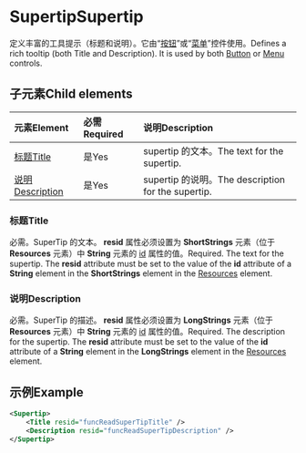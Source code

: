 # <a name="supertip"></a><span data-ttu-id="a9b69-101">Supertip</span><span class="sxs-lookup"><span data-stu-id="a9b69-101">Supertip</span></span>

<span data-ttu-id="a9b69-p101">定义丰富的工具提示（标题和说明）。它由“[按钮](control.md#button-control)”或“[菜单](control.md#menu-dropdown-button-controls)”控件使用。</span><span class="sxs-lookup"><span data-stu-id="a9b69-p101">Defines a rich tooltip (both Title and Description). It is used by both [Button](control.md#button-control) or [Menu](control.md#menu-dropdown-button-controls)  controls.</span></span>

## <a name="child-elements"></a><span data-ttu-id="a9b69-104">子元素</span><span class="sxs-lookup"><span data-stu-id="a9b69-104">Child elements</span></span>

|  <span data-ttu-id="a9b69-105">元素</span><span class="sxs-lookup"><span data-stu-id="a9b69-105">Element</span></span> |  <span data-ttu-id="a9b69-106">必需</span><span class="sxs-lookup"><span data-stu-id="a9b69-106">Required</span></span>  |  <span data-ttu-id="a9b69-107">说明</span><span class="sxs-lookup"><span data-stu-id="a9b69-107">Description</span></span>  |
|:-----|:-----|:-----|
|  [<span data-ttu-id="a9b69-108">标题</span><span class="sxs-lookup"><span data-stu-id="a9b69-108">Title</span></span>](#title)        | <span data-ttu-id="a9b69-109">是</span><span class="sxs-lookup"><span data-stu-id="a9b69-109">Yes</span></span> |   <span data-ttu-id="a9b69-110">supertip 的文本。</span><span class="sxs-lookup"><span data-stu-id="a9b69-110">The text for the supertip.</span></span>         |
|  [<span data-ttu-id="a9b69-111">说明</span><span class="sxs-lookup"><span data-stu-id="a9b69-111">Description</span></span>](#description)  | <span data-ttu-id="a9b69-112">是</span><span class="sxs-lookup"><span data-stu-id="a9b69-112">Yes</span></span> |  <span data-ttu-id="a9b69-113">supertip 的说明。</span><span class="sxs-lookup"><span data-stu-id="a9b69-113">The description for the supertip.</span></span>    |

### <a name="title"></a><span data-ttu-id="a9b69-114">标题</span><span class="sxs-lookup"><span data-stu-id="a9b69-114">Title</span></span>

<span data-ttu-id="a9b69-p102">必需。SuperTip 的文本。 **resid** 属性必须设置为 **ShortStrings** 元素（位于 **Resources** 元素）中 **String** 元素的 [id](resources.md) 属性的值。</span><span class="sxs-lookup"><span data-stu-id="a9b69-p102">Required. The text for the supertip. The  **resid** attribute must be set to the value of the **id** attribute of a **String** element in the **ShortStrings** element in the [Resources](resources.md) element.</span></span>

### <a name="description"></a><span data-ttu-id="a9b69-118">说明</span><span class="sxs-lookup"><span data-stu-id="a9b69-118">Description</span></span>

<span data-ttu-id="a9b69-p103">必需。SuperTip 的描述。 **resid** 属性必须设置为 **LongStrings** 元素（位于 **Resources** 元素）中 **String** 元素的 [id](resources.md) 属性的值。</span><span class="sxs-lookup"><span data-stu-id="a9b69-p103">Required. The description for the supertip. The  **resid** attribute must be set to the value of the **id** attribute of a **String** element in the **LongStrings** element in the [Resources](resources.md) element.</span></span>

## <a name="example"></a><span data-ttu-id="a9b69-122">示例</span><span class="sxs-lookup"><span data-stu-id="a9b69-122">Example</span></span>

```xml
<Supertip>
    <Title resid="funcReadSuperTipTitle" />
    <Description resid="funcReadSuperTipDescription" />
</Supertip>
```
